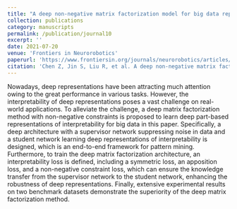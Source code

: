 ```yaml
---
title: "A deep non-negative matrix factorization model for big data representation learning"
collection: publications
category: manuscripts
permalink: /publication/journal10
excerpt: ''
date: 2021-07-20
venue: 'Frontiers in Neurorobotics'
paperurl: 'https://www.frontiersin.org/journals/neurorobotics/articles/10.3389/fnbot.2021.701194/full'
citation: 'Chen Z, Jin S, Liu R, et al. A deep non-negative matrix factorization model for big data representation learning[J]. Frontiers in Neurorobotics, 2021, 15: 701194.'
---
```


Nowadays, deep representations have been attracting much attention owing to the great performance in various tasks. However, the interpretability of deep representations poses a vast challenge on real-world applications. To alleviate the challenge, a deep matrix factorization method with non-negative constraints is proposed to learn deep part-based representations of interpretability for big data in this paper. Specifically, a deep architecture with a supervisor network suppressing noise in data and a student network learning deep representations of interpretability is designed, which is an end-to-end framework for pattern mining. Furthermore, to train the deep matrix factorization architecture, an interpretability loss is defined, including a symmetric loss, an apposition loss, and a non-negative constraint loss, which can ensure the knowledge transfer from the supervisor network to the student network, enhancing the robustness of deep representations. Finally, extensive experimental results on two benchmark datasets demonstrate the superiority of the deep matrix factorization method.
